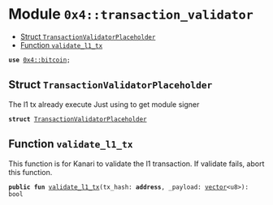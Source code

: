 
<a name="0x4_transaction_validator"></a>

# Module `0x4::transaction_validator`



-  [Struct `TransactionValidatorPlaceholder`](#0x4_transaction_validator_TransactionValidatorPlaceholder)
-  [Function `validate_l1_tx`](#0x4_transaction_validator_validate_l1_tx)


<pre><code><b>use</b> <a href="bitcoin.md#0x4_bitcoin">0x4::bitcoin</a>;
</code></pre>



<a name="0x4_transaction_validator_TransactionValidatorPlaceholder"></a>

## Struct `TransactionValidatorPlaceholder`

The l1 tx already execute
Just using to get module signer


<pre><code><b>struct</b> <a href="transaction_validator.md#0x4_transaction_validator_TransactionValidatorPlaceholder">TransactionValidatorPlaceholder</a>
</code></pre>



<a name="0x4_transaction_validator_validate_l1_tx"></a>

## Function `validate_l1_tx`

This function is for Kanari to validate the l1 transaction.
If validate fails, abort this function.


<pre><code><b>public</b> <b>fun</b> <a href="transaction_validator.md#0x4_transaction_validator_validate_l1_tx">validate_l1_tx</a>(tx_hash: <b>address</b>, _payload: <a href="">vector</a>&lt;u8&gt;): bool
</code></pre>
